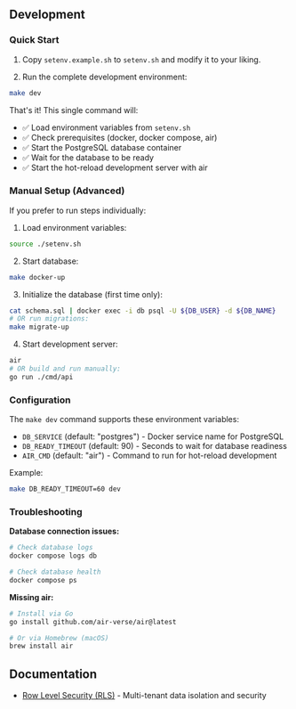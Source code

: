 ## Development

### Quick Start

1. Copy `setenv.example.sh` to `setenv.sh` and modify it to your liking.

2. Run the complete development environment:
```bash
make dev
```

That's it! This single command will:
- ✅ Load environment variables from `setenv.sh`
- ✅ Check prerequisites (docker, docker compose, air)
- ✅ Start the PostgreSQL database container
- ✅ Wait for the database to be ready
- ✅ Start the hot-reload development server with air

### Manual Setup (Advanced)

If you prefer to run steps individually:

1. Load environment variables:
```bash
source ./setenv.sh
```

2. Start database:
```bash
make docker-up
```

3. Initialize the database (first time only):
```bash
cat schema.sql | docker exec -i db psql -U ${DB_USER} -d ${DB_NAME}
# OR run migrations:
make migrate-up
```

4. Start development server:
```bash
air
# OR build and run manually:
go run ./cmd/api
```

### Configuration

The `make dev` command supports these environment variables:
- `DB_SERVICE` (default: "postgres") - Docker service name for PostgreSQL
- `DB_READY_TIMEOUT` (default: 90) - Seconds to wait for database readiness  
- `AIR_CMD` (default: "air") - Command to run for hot-reload development

Example:
```bash
make DB_READY_TIMEOUT=60 dev
```

### Troubleshooting

**Database connection issues:**
```bash
# Check database logs
docker compose logs db

# Check database health
docker compose ps
```

**Missing air:**
```bash
# Install via Go
go install github.com/air-verse/air@latest

# Or via Homebrew (macOS)
brew install air
```

## Documentation

- [Row Level Security (RLS)](docs/rls.md) - Multi-tenant data isolation and security
